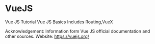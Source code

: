 # VueJS
Vue JS Tutorial
Vue JS Basics
Includes Routing,VueX

Acknowledgement:
Information form Vue JS official documentation and other sources.
Website: https://vuejs.org/